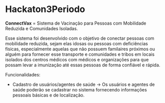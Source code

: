 # Hackaton3Periodo

**ConnectVax** = Sistema de Vacinação para Pessoas com Mobilidade Reduzida e Comunidades Isoladas.


Esse sistema foi desenvolvido com o objetivo de conectar pessoas com mobilidade reduzida, sejam elas idosas ou pessoas com deficiências físicas, especialmente aquelas que não possuem familaires próximos ou alguém para fornecer esse transporte e comunidades e tribos em locais isolados dos centros médicos com médicos e organizações para que possam levar a imunização até essas pessoas de forma confiável e rápida.



Funcionalidades:

* Cadastro de usuários/agentes de saúde -> Os usuários e agentes de saúde poderão se cadastrar no sistema fornecendo informações pessoais básicas e de localização.
  
